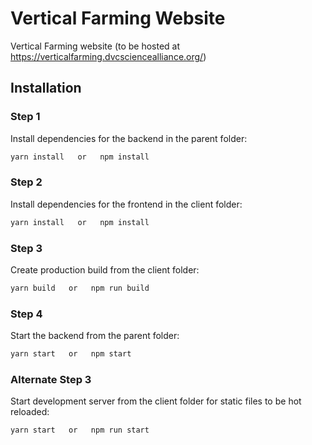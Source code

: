 # Vertical Farming Website
Vertical Farming website (to be hosted at https://verticalfarming.dvcsciencealliance.org/)

## Installation

### Step 1
Install dependencies for the backend in the parent folder:
```bash
yarn install   or   npm install
```

### Step 2
Install dependencies for the frontend in the client folder:
```bash
yarn install   or   npm install
```

### Step 3
Create production build from the client folder:
```bash
yarn build   or   npm run build
```

### Step 4
Start the backend from the parent folder:
```bash
yarn start   or   npm start
```

### Alternate Step 3
Start development server from the client folder for static files to be hot reloaded:
```bash
yarn start   or   npm run start
```
